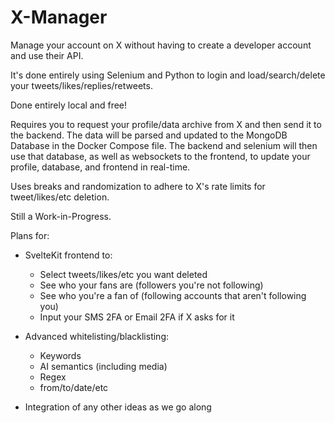 # X-Manager

Manage your account on X without having to create a developer account and use their API.

It's done entirely using Selenium and Python to login and load/search/delete your tweets/likes/replies/retweets.

Done entirely local and free!

Requires you to request your profile/data archive from X and then send it to the backend. The data will be parsed and updated to the MongoDB Database in the Docker Compose file. The backend and selenium will then use that database, as well as websockets to the frontend, to update your profile, database, and frontend in real-time.

Uses breaks and randomization to adhere to X's rate limits for tweet/likes/etc deletion.

Still a Work-in-Progress.

Plans for:

- SvelteKit frontend to:
    - Select tweets/likes/etc you want deleted
    - See who your fans are (followers you're not following)
    - See who you're a fan of (following accounts that aren't following you)
    - Input your SMS 2FA or Email 2FA if X asks for it

- Advanced whitelisting/blacklisting:
    - Keywords
    - AI semantics (including media)
    - Regex
    - from/to/date/etc

- Integration of any other ideas as we go along